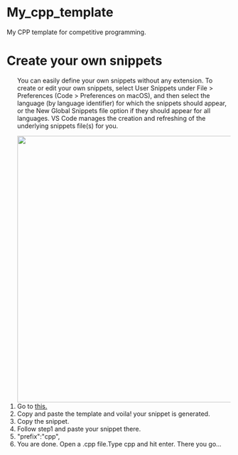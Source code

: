 # My_cpp_template
My CPP template for competitive programming.

<h1>Create your own snippets</h1>
<ol>
<p>You can easily define your own snippets without any extension. To create or edit your own snippets, select User Snippets under File > Preferences (Code > Preferences on macOS), and then select the language (by language identifier) for which the snippets should appear, or the New Global Snippets file option if they should appear for all languages. VS Code manages the creation and refreshing of the underlying snippets file(s) for you.</p>
<img src="https://code.visualstudio.com/assets/docs/editor/userdefinedsnippets/snippet-dropdown.png" width="1000" height="600">
<li>Go to <a href="https://snippet-generator.app/?description=&tabtrigger=&snippet=&mode=vscode">this.</a></li>
<li>Copy and paste the template and voila! your snippet is generated.</li>
<li>Copy the snippet.</li>
<li>Follow step1 and paste your snippet there.</li>
<li>"prefix":"cpp",</li>
<li>You are done. Open a .cpp file.Type cpp and hit enter. There you go...</li>
</ol>


